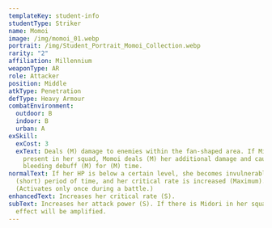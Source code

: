 ```yaml
---
templateKey: student-info
studentType: Striker
name: Momoi
image: /img/momoi_01.webp
portrait: /img/Student_Portrait_Momoi_Collection.webp
rarity: "2"
affiliation: Millennium
weaponType: AR
role: Attacker
position: Middle
atkType: Penetration
defType: Heavy Armour
combatEnvironment:
  outdoor: B
  indoor: B
  urban: A
exSkill:
  exCost: 3
  exText: Deals (M) damage to enemies within the fan-shaped area. If Midori is
    present in her squad, Momoi deals (M) her additional damage and causes
    bleeding debuff (M) for (M) time.
normalText: If her HP is below a certain level, she becomes invulnerable for a
  (short) period of time, and her critical rate is increased (Maximum).
  (Activates only once during a battle.)
enhancedText: Increases her critical rate (S).
subText: Increases her attack power (S). If there is Midori in her squad, the
  effect will be amplified.
---
```

